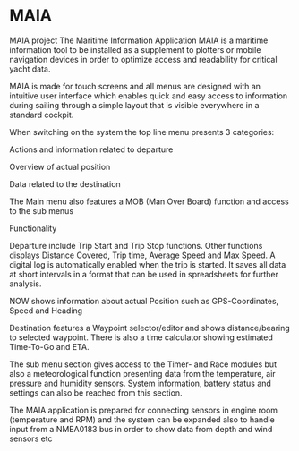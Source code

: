 # MAIA
MAIA project
The Maritime Information Application
MAIA is a maritime information tool to be installed as a supplement to plotters or mobile navigation devices in order to optimize access and readability for critical yacht data.

MAIA is made for touch screens and all menus are designed with an intuitive user interface which enables quick and easy access to information during sailing through a simple layout that is visible everywhere in a standard cockpit.

When switching on the system the top line menu presents 3 categories:

Actions and information related to departure

Overview of actual position

Data related to the destination

The Main menu also features a MOB (Man Over Board) function and access to the sub menus

Functionality

Departure include Trip Start and Trip Stop functions. Other functions displays Distance Covered, Trip time, Average Speed and Max Speed. A digital log is automatically enabled when the trip is started. It saves all data at short intervals in a format that can be used in spreadsheets for further analysis.

NOW shows information about actual Position such as GPS-Coordinates, Speed and Heading

Destination features a Waypoint selector/editor and shows distance/bearing to selected waypoint. There is also a time calculator showing estimated Time-To-Go and ETA.

The sub menu section gives access to the Timer- and Race modules but also a meteorological function presenting data from the temperature, air pressure and humidity sensors. System information, battery status and settings can also be reached from this section.

The MAIA application is prepared for connecting sensors in engine room (temperature and RPM) and the system can be expanded also to handle input from a NMEA0183 bus in order to show data from depth and wind sensors etc
